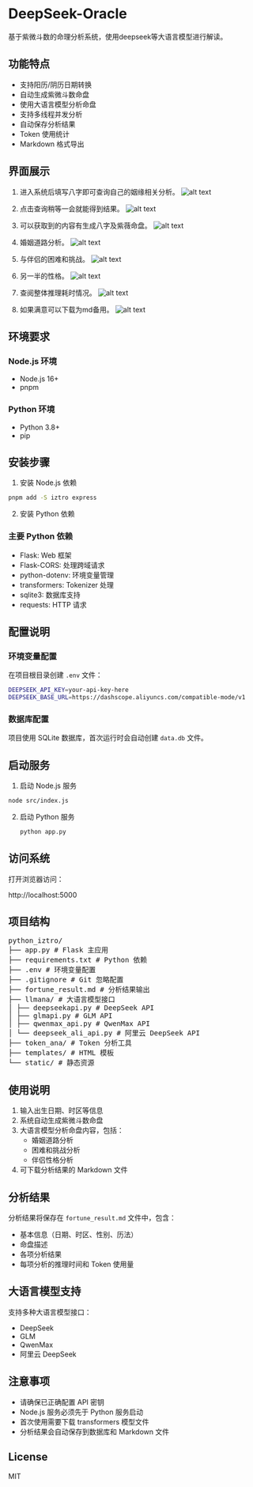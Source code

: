 # DeepSeek-Oracle

基于紫微斗数的命理分析系统，使用deepseek等大语言模型进行解读。

## 功能特点

- 支持阳历/阴历日期转换
- 自动生成紫微斗数命盘
- 使用大语言模型分析命盘
- 支持多线程并发分析
- 自动保存分析结果
- Token 使用统计
- Markdown 格式导出

## 界面展示

1. 进入系统后填写八字即可查询自己的姻缘相关分析。
![alt text](./static/p1.png)

2. 点击查询稍等一会就能得到结果。
![alt text](./static/p2.png)

3. 可以获取到的内容有生成八字及紫薇命盘。
![alt text](./static/p3.png)

4. 婚姻道路分析。
![alt text](./static/p4.png)

5. 与伴侣的困难和挑战。
![alt text](./static/p5.png)

6. 另一半的性格。
![alt text](./static/p6.png)

7. 查阅整体推理耗时情况。
![alt text](./static/p7.jpg)

8. 如果满意可以下载为md备用。
![alt text](./static/p8.png)

## 环境要求

### Node.js 环境
- Node.js 16+
- pnpm

### Python 环境
- Python 3.8+
- pip

## 安装步骤

1. 安装 Node.js 依赖



```bash
pnpm add -S iztro express
```




2. 安装 Python 依赖


### 主要 Python 依赖
- Flask: Web 框架
- Flask-CORS: 处理跨域请求
- python-dotenv: 环境变量管理
- transformers: Tokenizer 处理
- sqlite3: 数据库支持
- requests: HTTP 请求

## 配置说明

### 环境变量配置
在项目根目录创建 `.env` 文件：

```bash
DEEPSEEK_API_KEY=your-api-key-here
DEEPSEEK_BASE_URL=https://dashscope.aliyuncs.com/compatible-mode/v1
```



### 数据库配置
项目使用 SQLite 数据库，首次运行时会自动创建 `data.db` 文件。

## 启动服务

1. 启动 Node.js 服务

```bash
node src/index.js
```

2. 启动 Python 服务

   ```bash
   python app.py
   ```

   

## 访问系统

打开浏览器访问：

http://localhost:5000




## 项目结构

<pre>
python_iztro/
├── app.py # Flask 主应用
├── requirements.txt # Python 依赖
├── .env # 环境变量配置
├── .gitignore # Git 忽略配置
├── fortune_result.md # 分析结果输出
├── llmana/ # 大语言模型接口
│ ├── deepseekapi.py # DeepSeek API
│ ├── glmapi.py # GLM API
│ ├── qwenmax_api.py # QwenMax API
│ └── deepseek_ali_api.py # 阿里云 DeepSeek API
├── token_ana/ # Token 分析工具
├── templates/ # HTML 模板
└── static/ # 静态资源
</pre>

## 使用说明

1. 输入出生日期、时区等信息
2. 系统自动生成紫微斗数命盘
3. 大语言模型分析命盘内容，包括：
   - 婚姻道路分析
   - 困难和挑战分析
   - 伴侣性格分析
4. 可下载分析结果的 Markdown 文件

## 分析结果

分析结果将保存在 `fortune_result.md` 文件中，包含：
- 基本信息（日期、时区、性别、历法）
- 命盘描述
- 各项分析结果
- 每项分析的推理时间和 Token 使用量

## 大语言模型支持

支持多种大语言模型接口：
- DeepSeek
- GLM
- QwenMax
- 阿里云 DeepSeek

## 注意事项

- 请确保已正确配置 API 密钥
- Node.js 服务必须先于 Python 服务启动
- 首次使用需要下载 transformers 模型文件
- 分析结果会自动保存到数据库和 Markdown 文件

## License

MIT